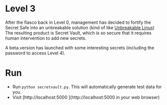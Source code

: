 # Level 3

After the fiasco back in Level 0, management has decided to fortify the Secret
Safe into an unbreakable solution (kind of like
[Unbreakable Linux](http://www.oracle.com/us/technologies/linux/ubreakable-enterprise-kernel-linux-173350.html))
The resulting product is Secret Vault, which is so secure that it requires
human intervention to add new secrets.

A beta version has launched with some interesting secrets
(including the password to access Level 4).

# Run

- Run `python secretvault.py`. This will automatically generate test data for you.
- Visit [http://localhost:5000 ](http://localhost:5000 in your web browser)
